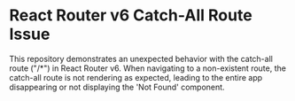 # React Router v6 Catch-All Route Issue

This repository demonstrates an unexpected behavior with the catch-all route ("/*") in React Router v6.  When navigating to a non-existent route, the catch-all route is not rendering as expected, leading to the entire app disappearing or not displaying the 'Not Found' component.